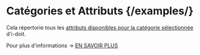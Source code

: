 # Catégories et Attributs {/examples/}

Cela répertorie tous les [attributs disponibles pour la catégorie sélectionnée](../../../../basics/structure-of-the-it-documentation.md) d'i-doit.

Pour plus d'informations -> [EN SAVOIR PLUS](../../../../i-doit-pro-add-ons/api/index.md)
